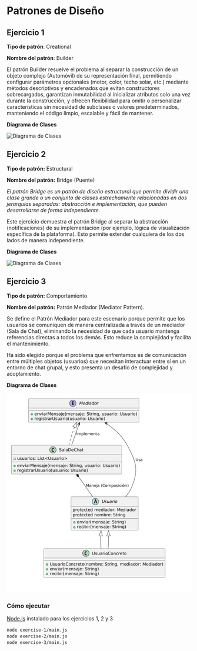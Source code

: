 # Patrones de Diseño

## Ejercicio 1

**Tipo de patrón**: Creational


**Nombre del patrón**: Builder

El patrón Builder resuelve el problema al separar la construcción de un objeto complejo (Automóvil) de su representación final, permitiendo configurar parámetros opcionales (motor, color, techo solar, etc.) mediante métodos descriptivos y encadenados que evitan constructores sobrecargados, garantizan inmutabilidad al inicializar atributos solo una vez durante la construcción, y ofrecen flexibilidad para omitir o personalizar características sin necesidad de subclases o valores predeterminados, manteniendo el código limpio, escalable y fácil de mantener.

**Diagrama de Clases**

![Diagrama de Clases](./exercise-1/diagrama_1.png)

## Ejercicio 2

**Tipo de patrón:** Estructural

**Nombre del patrón:** Bridge (Puente)

_El patrón Bridge es un patrón de diseño estructural que permite dividir una clase grande o un conjunto de clases estrechamente relacionadas en dos jerarquías separadas: abstracción e implementación, que pueden desarrollarse de forma independiente._

Este ejercicio demuestra el patrón Bridge al separar la abstracción (notificaciones) de su implementación (por ejemplo, lógica de visualización específica de la plataforma). Esto permite extender cualquiera de los dos lados de manera independiente.

**Diagrama de Clases**

![Diagrama de Clases](./exercise-2/diagram_2.png)

## Ejercicio 3

**Tipo de patrón:** Comportamiento

**Nombre del patrón:** Patrón Mediador (Mediator Pattern).

Se define el Patrón Mediador para este escenario porque permite que los usuarios se comuniquen de manera centralizada a través de un mediador (Sala de Chat), eliminando la necesidad de que cada usuario mantenga referencias directas a todos los demás. Esto reduce la complejidad y facilita el mantenimiento.

Ha sido elegido porque el problema que enfrentamos es de comunicación entre múltiples objetos (usuarios) que necesitan interactuar entre sí en un entorno de chat grupal, y esto presenta un desafío de complejidad y acoplamiento.

**Diagrama de Clases**

![Diagrama de Clases](./exercise-3/diagrama_clases.png)


### Cómo ejecutar

[Node.js](https://nodejs.org/) instalado para los ejercicios 1, 2 y 3 

```bash
node exercise-1/main.js
node exercise-2/main.js
node exercise-3/main.js
```
